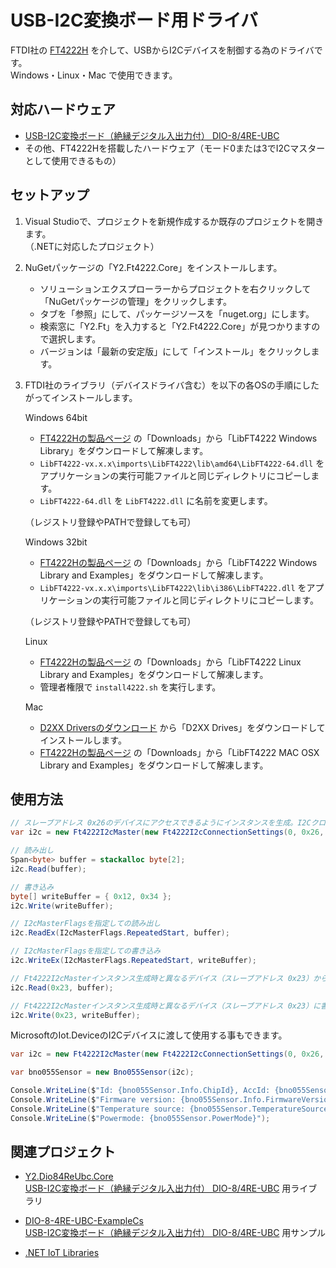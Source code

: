 # USB-I2C変換ボード用ドライバ

FTDI社の [FT4222H](https://ftdichip.com/products/ft4222h/) を介して、USBからI2Cデバイスを制御する為のドライバです。  
Windows・Linux・Mac で使用できます。 

## 対応ハードウェア

* [USB-I2C変換ボード（絶縁デジタル入出力付） DIO-8/4RE-UBC](https://www.y2c.co.jp/i2c-r/dio-8-4re-ubc/)
* その他、FT4222Hを搭載したハードウェア（モード0または3でI2Cマスターとして使用できるもの） 

## セットアップ

1. Visual Studioで、プロジェクトを新規作成するか既存のプロジェクトを開きます。  
（.NETに対応したプロジェクト）

2. NuGetパッケージの「Y2.Ft4222.Core」をインストールします。  

    * ソリューションエクスプローラーからプロジェクトを右クリックして「NuGetパッケージの管理」をクリックします。  
    * タブを「参照」にして、パッケージソースを「nuget.org」にします。  
    * 検索窓に「Y2.Ft」を入力すると「Y2.Ft4222.Core」が見つかりますので選択します。  
    * バージョンは「最新の安定版」にして「インストール」をクリックします。

3. FTDI社のライブラリ（デバイスドライバ含む）を以下の各OSの手順にしたがってインストールします。

    Windows 64bit

    * [FT4222Hの製品ページ](https://ftdichip.com/products/ft4222h/) の「Downloads」から「LibFT4222 Windows Library」をダウンロードして解凍します。  
    * ```LibFT4222-vx.x.x\imports\LibFT4222\lib\amd64\LibFT4222-64.dll``` をアプリケーションの実行可能ファイルと同じディレクトリにコピーします。  
    * ```LibFT4222-64.dll``` を ```LibFT4222.dll``` に名前を変更します。  

    （レジストリ登録やPATHで登録しても可）

    Windows 32bit

    * [FT4222Hの製品ページ](https://ftdichip.com/products/ft4222h/) の「Downloads」から「LibFT4222 Windows Library and Examples」をダウンロードして解凍します。  
    * ```LibFT4222-vx.x.x\imports\LibFT4222\lib\i386\LibFT4222.dll``` をアプリケーションの実行可能ファイルと同じディレクトリにコピーします。  

    （レジストリ登録やPATHで登録しても可）

    Linux

    * [FT4222Hの製品ページ](https://ftdichip.com/products/ft4222h/) の「Downloads」から「LibFT4222 Linux Library and Examples」をダウンロードして解凍します。  
    * 管理者権限で ```install4222.sh``` を実行します。  

    Mac

    * [D2XX Driversのダウンロード](https://ftdichip.com/drivers/d2xx-drivers/) から「D2XX Drives」をダウンロードしてインストールします。  
    * [FT4222Hの製品ページ](https://ftdichip.com/products/ft4222h/) の「Downloads」から「LibFT4222 MAC OSX Library and Examples」をダウンロードして解凍します。  

## 使用方法

```csharp
// スレーブアドレス 0x26のデバイスにアクセスできるようにインスタンスを生成。I2Cクロック周波数は400kHz。
var i2c = new Ft4222I2cMaster(new Ft4222I2cConnectionSettings(0, 0x26, 400));

// 読み出し
Span<byte> buffer = stackalloc byte[2];
i2c.Read(buffer);

// 書き込み
byte[] writeBuffer = { 0x12, 0x34 };
i2c.Write(writeBuffer);

// I2cMasterFlagsを指定しての読み出し
i2c.ReadEx(I2cMasterFlags.RepeatedStart, buffer);

// I2cMasterFlagsを指定しての書き込み
i2c.WriteEx(I2cMasterFlags.RepeatedStart, writeBuffer);

// Ft4222I2cMasterインスタンス生成時と異なるデバイス（スレーブアドレス 0x23）から読み出し
i2c.Read(0x23, buffer);

// Ft4222I2cMasterインスタンス生成時と異なるデバイス（スレーブアドレス 0x23）に書き込み
i2c.Write(0x23, writeBuffer);
```

MicrosoftのIot.DeviceのI2Cデバイスに渡して使用する事もできます。

```csharp
var i2c = new Ft4222I2cMaster(new Ft4222I2cConnectionSettings(0, 0x26, 400));

var bno055Sensor = new Bno055Sensor(i2c);

Console.WriteLine($"Id: {bno055Sensor.Info.ChipId}, AccId: {bno055Sensor.Info.AcceleratorId}, GyroId: {bno055Sensor.Info.GyroscopeId}, MagId: {bno055Sensor.Info.MagnetometerId}");
Console.WriteLine($"Firmware version: {bno055Sensor.Info.FirmwareVersion}, Bootloader: {bno055Sensor.Info.BootloaderVersion}");
Console.WriteLine($"Temperature source: {bno055Sensor.TemperatureSource}, Operation mode: {bno055Sensor.OperationMode}, Units: {bno055Sensor.Units}");
Console.WriteLine($"Powermode: {bno055Sensor.PowerMode}");
```

## 関連プロジェクト

* [Y2.Dio84ReUbc.Core](https://github.com/y2cjp/Y2.Dio84ReUbc.Core)  
  [USB-I2C変換ボード（絶縁デジタル入出力付） DIO-8/4RE-UBC](https://www.y2c.co.jp/i2c-r/dio-8-4re-ubc/) 用ライブラリ

* [DIO-8-4RE-UBC-ExampleCs](https://github.com/y2cjp/DIO-8-4RE-UBC-ExampleCs)  
  [USB-I2C変換ボード（絶縁デジタル入出力付） DIO-8/4RE-UBC](https://www.y2c.co.jp/i2c-r/dio-8-4re-ubc/) 用サンプル

* [.NET IoT Libraries](https://github.com/dotnet/iot)
